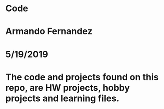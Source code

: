 # Code
# Armando Fernandez
# 5/19/2019
# The code and projects found on this repo, are HW projects, hobby projects and learning files.

